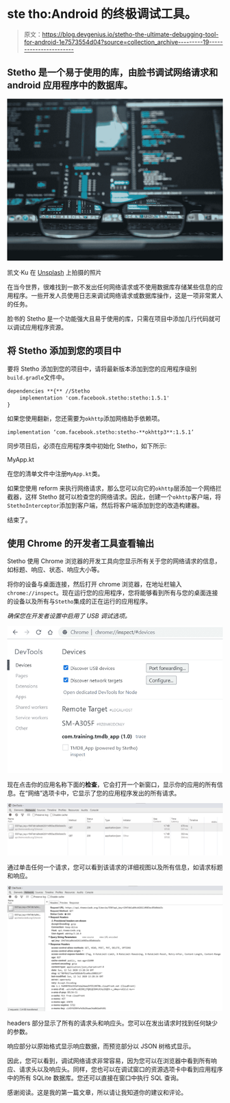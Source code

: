 # ste tho:Android 的终极调试工具。

> 原文：<https://blog.devgenius.io/stetho-the-ultimate-debugging-tool-for-android-1e7573554d04?source=collection_archive---------19----------------------->

## Stetho 是一个易于使用的库，由脸书调试网络请求和 android 应用程序中的数据库。

![](img/386f93b4db392381a13f7cf3823d3432.png)

凯文·Ku 在 [Unsplash](https://unsplash.com?utm_source=medium&utm_medium=referral) 上拍摄的照片

在当今世界，很难找到一款不发出任何网络请求或不使用数据库存储某些信息的应用程序。一些开发人员使用日志来调试网络请求或数据库操作，这是一项非常累人的任务。

脸书的 Stetho 是一个功能强大且易于使用的库，只需在项目中添加几行代码就可以调试应用程序资源。

## **将 Stetho 添加到您的项目中**

要将 Stetho 添加到您的项目中，请将最新版本添加到您的应用程序级别`build.gradle`文件中。

```
dependencies **{** //Stetho
    implementation 'com.facebook.stetho:stetho:1.5.1'
}
```

如果您使用翻新，您还需要为`okhttp`添加网络助手依赖项。

```
implementation ‘com.facebook.stetho:stetho-**okhttp3**:1.5.1’
```

同步项目后，必须在应用程序类中初始化 Stetho，如下所示:

MyApp.kt

在您的清单文件中注册`MyApp.kt`类。

如果您使用 reform 来执行网络请求，那么您可以向它的`okhttp`层添加一个网络拦截器，这样 Stetho 就可以检查您的网络请求。因此，创建一个`okhttp`客户端，将`StethoInterceptor`添加到客户端，然后将客户端添加到您的改造构建器。

结束了。

## **使用 Chrome 的开发者工具查看输出**

Stetho 使用 Chrome 浏览器的开发工具向您显示所有关于您的网络请求的信息，如标题、响应、状态、响应大小等。

将你的设备与桌面连接，然后打开 chrome 浏览器，在地址栏输入`chrome://inspect`。现在运行您的应用程序，您将能够看到所有与您的桌面连接的设备以及所有与`Stetho`集成的正在运行的应用程序。

*确保您在开发者设置中启用了 USB 调试选项。*

![](img/e5d07e112ee0d15c3e0e9654827e2e3a.png)

现在点击你的应用名称下面的**检查**，它会打开一个新窗口，显示你的应用的所有信息。在“网络”选项卡中，它显示了您的应用程序发出的所有请求。

![](img/7796a5bf08f1635b3639e879ba778607.png)

通过单击任何一个请求，您可以看到该请求的详细视图以及所有信息，如请求标题和响应。

![](img/0ab242ad3da6d0f5bad95d7e1286e349.png)

headers 部分显示了所有的请求头和响应头。您可以在发出请求时找到任何缺少的参数。

响应部分以原始格式显示响应数据，而预览部分以 JSON 树格式显示。

因此，您可以看到，调试网络请求非常容易，因为您可以在浏览器中看到所有响应、请求头以及响应头。同样，您也可以在调试窗口的资源选项卡中看到应用程序中的所有 SQLite 数据库。您还可以直接在窗口中执行 SQL 查询。

感谢阅读。这是我的第一篇文章，所以请让我知道你的建议和评论。